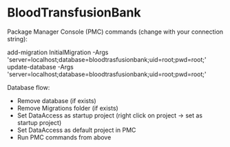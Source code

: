 # BloodTransfusionBank


Package Manager Console (PMC) commands (change with your connection string):

add-migration InitialMigration -Args 'server=localhost;database=bloodtrasfusionbank;uid=root;pwd=root;'
update-database -Args 'server=localhost;database=bloodtrasfusionbank;uid=root;pwd=root;'


Database flow:
- Remove database (if exists)
- Remove Migrations folder (if exists)
- Set DataAccess as startup project (right click on project -> set as startup project)
- Set DataAccess as default project in PMC
- Run PMC commands from above
